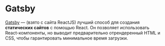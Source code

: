 # Gatsby

[Gatsby](https://www.gatsbyjs.org/) — (взято с сайта ReactJS) лучший способ для создания **статических сайтов** с помощью React. Он позволяет использовать React-компоненты, но выводит предварительно отрендеренный HTML и CSS, чтобы гарантировать минимальное время загрузки.
